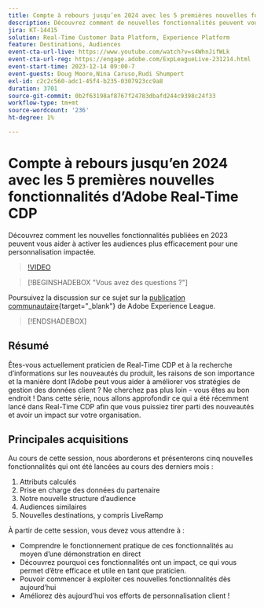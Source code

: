 ```yaml
---
title: Compte à rebours jusqu’en 2024 avec les 5 premières nouvelles fonctionnalités d’Adobe Real-Time CDP
description: Découvrez comment de nouvelles fonctionnalités peuvent vous aider à activer les audiences de manière plus efficace et plus efficace pour une personnalisation impactée.
jira: KT-14415
solution: Real-Time Customer Data Platform, Experience Platform
feature: Destinations, Audiences
event-cta-url-live: https://www.youtube.com/watch?v=s4WhnJifWLk
event-cta-url-reg: https://engage.adobe.com/ExpLeagueLive-231214.html
event-start-time: 2023-12-14 09:00-7
event-guests: Doug Moore,Nina Caruso,Rudi Shumpert
exl-id: c2c2c560-adc1-45f4-b235-0307923cc9a8
duration: 3701
source-git-commit: 0b2f63198af8767f24783dbafd244c9398c24f33
workflow-type: tm+mt
source-wordcount: '236'
ht-degree: 1%

---
```


# Compte à rebours jusqu’en 2024 avec les 5 premières nouvelles fonctionnalités d’Adobe Real-Time CDP

Découvrez comment les nouvelles fonctionnalités publiées en 2023 peuvent vous aider à activer les audiences plus efficacement pour une personnalisation impactée.

>[!VIDEO](https://video.tv.adobe.com/v/3425754/?quality=12&learn=on)

>[!BEGINSHADEBOX &quot;Vous avez des questions ?&quot;]

Poursuivez la discussion sur ce sujet sur la [publication communautaire](https://experienceleaguecommunities.adobe.com/t5/real-time-customer-data-platform/experience-league-live-post-session-discussion-countdown-to-2024/m-p/639558?profile.language=fr#M14){target="_blank"} de Adobe Experience League.

>[!ENDSHADEBOX]

## Résumé

Êtes-vous actuellement praticien de Real-Time CDP et à la recherche d’informations sur les nouveautés du produit, les raisons de son importance et la manière dont l’Adobe peut vous aider à améliorer vos stratégies de gestion des données client ? Ne cherchez pas plus loin - vous êtes au bon endroit ! Dans cette série, nous allons approfondir ce qui a été récemment lancé dans Real-Time CDP afin que vous puissiez tirer parti des nouveautés et avoir un impact sur votre organisation.

## Principales acquisitions

Au cours de cette session, nous aborderons et présenterons cinq nouvelles fonctionnalités qui ont été lancées au cours des derniers mois :

1. Attributs calculés
2. Prise en charge des données du partenaire
3. Notre nouvelle structure d’audience
4. Audiences similaires
5. Nouvelles destinations, y compris LiveRamp

À partir de cette session, vous devez vous attendre à :

* Comprendre le fonctionnement pratique de ces fonctionnalités au moyen d’une démonstration en direct
* Découvrez pourquoi ces fonctionnalités ont un impact, ce qui vous permet d’être efficace et utile en tant que praticien.
* Pouvoir commencer à exploiter ces nouvelles fonctionnalités dès aujourd’hui
* Améliorez dès aujourd’hui vos efforts de personnalisation client !

